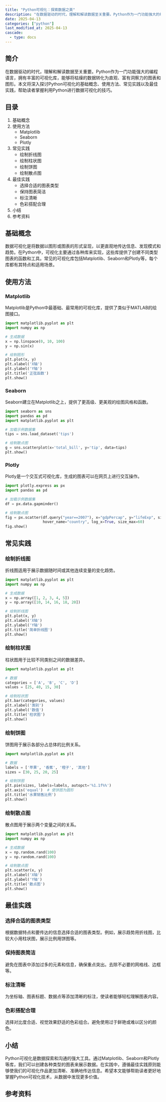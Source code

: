 ```yaml
---
title: "Python可视化：探索数据之美"
description: "在数据驱动的时代，理解和解读数据至关重要。Python作为一门功能强大的编程语言，拥有丰富的可视化库，能够将枯燥的数据转化为直观、富有洞察力的图表和图形。本文将深入探讨Python可视化的基础概念、使用方法、常见实践以及最佳实践，帮助读者掌握利用Python进行数据可视化的技巧。"
date: 2025-04-13
categories: ["python"]
last_modified_at: 2025-04-13
cascade:
  - type: docs
---
```



## 简介
在数据驱动的时代，理解和解读数据至关重要。Python作为一门功能强大的编程语言，拥有丰富的可视化库，能够将枯燥的数据转化为直观、富有洞察力的图表和图形。本文将深入探讨Python可视化的基础概念、使用方法、常见实践以及最佳实践，帮助读者掌握利用Python进行数据可视化的技巧。

<!-- more -->
## 目录
1. 基础概念
2. 使用方法
    - Matplotlib
    - Seaborn
    - Plotly
3. 常见实践
    - 绘制折线图
    - 绘制柱状图
    - 绘制饼图
    - 绘制散点图
4. 最佳实践
    - 选择合适的图表类型
    - 保持图表简洁
    - 标注清晰
    - 色彩搭配合理
5. 小结
6. 参考资料

## 基础概念
数据可视化是将数据以图形或图表的形式呈现，以更直观地传达信息、发现模式和趋势。在Python中，可视化主要通过各种库来实现，这些库提供了创建不同类型图表的函数和工具。常见的可视化库包括Matplotlib、Seaborn和Plotly等，每个库都有其特点和适用场景。

## 使用方法
### Matplotlib
Matplotlib是Python中最基础、最常用的可视化库，提供了类似于MATLAB的绘图接口。
```python
import matplotlib.pyplot as plt
import numpy as np

# 生成数据
x = np.linspace(0, 10, 100)
y = np.sin(x)

# 绘制图形
plt.plot(x, y)
plt.xlabel('X轴')
plt.ylabel('Y轴')
plt.title('正弦函数')
plt.show()
```
### Seaborn
Seaborn建立在Matplotlib之上，提供了更高级、更美观的绘图风格和函数。
```python
import seaborn as sns
import pandas as pd
import matplotlib.pyplot as plt

# 加载示例数据集
tips = sns.load_dataset('tips')

# 绘制散点图
g = sns.scatterplot(x='total_bill', y='tip', data=tips)
plt.show()
```
### Plotly
Plotly是一个交互式可视化库，生成的图表可以在网页上进行交互操作。
```python
import plotly.express as px
import pandas as pd

# 加载示例数据集
df = px.data.gapminder()

# 绘制散点图
fig = px.scatter(df.query("year==2007"), x="gdpPercap", y="lifeExp", size="pop", color="continent",
                 hover_name="country", log_x=True, size_max=60)
fig.show()
```

## 常见实践
### 绘制折线图
折线图适用于展示数据随时间或其他连续变量的变化趋势。
```python
import matplotlib.pyplot as plt
import numpy as np

# 生成数据
x = np.array([1, 2, 3, 4, 5])
y = np.array([10, 14, 16, 18, 20])

# 绘制折线图
plt.plot(x, y)
plt.xlabel('X轴')
plt.ylabel('Y轴')
plt.title('简单折线图')
plt.show()
```
### 绘制柱状图
柱状图用于比较不同类别之间的数据差异。
```python
import matplotlib.pyplot as plt

# 数据
categories = ['A', 'B', 'C', 'D']
values = [25, 40, 15, 30]

# 绘制柱状图
plt.bar(categories, values)
plt.xlabel('类别')
plt.ylabel('数值')
plt.title('柱状图')
plt.show()
```
### 绘制饼图
饼图用于展示各部分占总体的比例关系。
```python
import matplotlib.pyplot as plt

# 数据
labels = ['苹果', '香蕉', '橙子', '其他']
sizes = [30, 25, 20, 25]

# 绘制饼图
plt.pie(sizes, labels=labels, autopct='%1.1f%%')
plt.axis('equal')  # 使饼图为圆形
plt.title('水果销售比例')
plt.show()
```
### 绘制散点图
散点图用于展示两个变量之间的关系。
```python
import matplotlib.pyplot as plt
import numpy as np

# 生成数据
x = np.random.rand(100)
y = np.random.rand(100)

# 绘制散点图
plt.scatter(x, y)
plt.xlabel('X轴')
plt.ylabel('Y轴')
plt.title('散点图')
plt.show()
```

## 最佳实践
### 选择合适的图表类型
根据数据特点和要传达的信息选择合适的图表类型。例如，展示趋势用折线图，比较大小用柱状图，展示比例用饼图等。

### 保持图表简洁
避免在图表中添加过多的元素和信息，确保重点突出。去除不必要的网格线、边框等。

### 标注清晰
为坐标轴、图表标题、数据点等添加清晰的标注，使读者能够轻松理解图表内容。

### 色彩搭配合理
选择对比度合适、视觉效果舒适的色彩组合。避免使用过于鲜艳或难以区分的颜色。

## 小结
Python可视化是数据探索和沟通的强大工具。通过Matplotlib、Seaborn和Plotly等库，我们可以创建各种类型的图表来展示数据。在实践中，遵循最佳实践原则能够使我们的可视化作品更加清晰、准确地传达信息。希望本文能够帮助读者更好地掌握Python可视化技术，从数据中发现更多价值。

## 参考资料